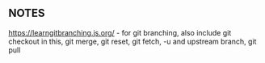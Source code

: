 ## NOTES
https://learngitbranching.js.org/ - for git branching, also include git checkout in this, git merge, git reset, git fetch, -u and upstream branch, git pull